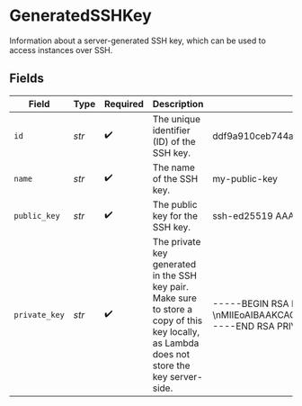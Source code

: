 # GeneratedSSHKey

Information about a server-generated SSH key, which can be used to access instances over
SSH.


## Fields

| Field                                                                                                                                                                                                                                                                                                                                                                                                                                                                                                                                                                                                                                                                                                                                                                                                                                                                                                                                                                                                                                                                                                                                                                                                                                                                                                                                                                                                                                                                                                                                                                                                                                                                                                                                                              | Type                                                                                                                                                                                                                                                                                                                                                                                                                                                                                                                                                                                                                                                                                                                                                                                                                                                                                                                                                                                                                                                                                                                                                                                                                                                                                                                                                                                                                                                                                                                                                                                                                                                                                                                                                               | Required                                                                                                                                                                                                                                                                                                                                                                                                                                                                                                                                                                                                                                                                                                                                                                                                                                                                                                                                                                                                                                                                                                                                                                                                                                                                                                                                                                                                                                                                                                                                                                                                                                                                                                                                                           | Description                                                                                                                                                                                                                                                                                                                                                                                                                                                                                                                                                                                                                                                                                                                                                                                                                                                                                                                                                                                                                                                                                                                                                                                                                                                                                                                                                                                                                                                                                                                                                                                                                                                                                                                                                        | Example                                                                                                                                                                                                                                                                                                                                                                                                                                                                                                                                                                                                                                                                                                                                                                                                                                                                                                                                                                                                                                                                                                                                                                                                                                                                                                                                                                                                                                                                                                                                                                                                                                                                                                                                                            |
| ------------------------------------------------------------------------------------------------------------------------------------------------------------------------------------------------------------------------------------------------------------------------------------------------------------------------------------------------------------------------------------------------------------------------------------------------------------------------------------------------------------------------------------------------------------------------------------------------------------------------------------------------------------------------------------------------------------------------------------------------------------------------------------------------------------------------------------------------------------------------------------------------------------------------------------------------------------------------------------------------------------------------------------------------------------------------------------------------------------------------------------------------------------------------------------------------------------------------------------------------------------------------------------------------------------------------------------------------------------------------------------------------------------------------------------------------------------------------------------------------------------------------------------------------------------------------------------------------------------------------------------------------------------------------------------------------------------------------------------------------------------------ | ------------------------------------------------------------------------------------------------------------------------------------------------------------------------------------------------------------------------------------------------------------------------------------------------------------------------------------------------------------------------------------------------------------------------------------------------------------------------------------------------------------------------------------------------------------------------------------------------------------------------------------------------------------------------------------------------------------------------------------------------------------------------------------------------------------------------------------------------------------------------------------------------------------------------------------------------------------------------------------------------------------------------------------------------------------------------------------------------------------------------------------------------------------------------------------------------------------------------------------------------------------------------------------------------------------------------------------------------------------------------------------------------------------------------------------------------------------------------------------------------------------------------------------------------------------------------------------------------------------------------------------------------------------------------------------------------------------------------------------------------------------------ | ------------------------------------------------------------------------------------------------------------------------------------------------------------------------------------------------------------------------------------------------------------------------------------------------------------------------------------------------------------------------------------------------------------------------------------------------------------------------------------------------------------------------------------------------------------------------------------------------------------------------------------------------------------------------------------------------------------------------------------------------------------------------------------------------------------------------------------------------------------------------------------------------------------------------------------------------------------------------------------------------------------------------------------------------------------------------------------------------------------------------------------------------------------------------------------------------------------------------------------------------------------------------------------------------------------------------------------------------------------------------------------------------------------------------------------------------------------------------------------------------------------------------------------------------------------------------------------------------------------------------------------------------------------------------------------------------------------------------------------------------------------------ | ------------------------------------------------------------------------------------------------------------------------------------------------------------------------------------------------------------------------------------------------------------------------------------------------------------------------------------------------------------------------------------------------------------------------------------------------------------------------------------------------------------------------------------------------------------------------------------------------------------------------------------------------------------------------------------------------------------------------------------------------------------------------------------------------------------------------------------------------------------------------------------------------------------------------------------------------------------------------------------------------------------------------------------------------------------------------------------------------------------------------------------------------------------------------------------------------------------------------------------------------------------------------------------------------------------------------------------------------------------------------------------------------------------------------------------------------------------------------------------------------------------------------------------------------------------------------------------------------------------------------------------------------------------------------------------------------------------------------------------------------------------------ | ------------------------------------------------------------------------------------------------------------------------------------------------------------------------------------------------------------------------------------------------------------------------------------------------------------------------------------------------------------------------------------------------------------------------------------------------------------------------------------------------------------------------------------------------------------------------------------------------------------------------------------------------------------------------------------------------------------------------------------------------------------------------------------------------------------------------------------------------------------------------------------------------------------------------------------------------------------------------------------------------------------------------------------------------------------------------------------------------------------------------------------------------------------------------------------------------------------------------------------------------------------------------------------------------------------------------------------------------------------------------------------------------------------------------------------------------------------------------------------------------------------------------------------------------------------------------------------------------------------------------------------------------------------------------------------------------------------------------------------------------------------------ |
| `id`                                                                                                                                                                                                                                                                                                                                                                                                                                                                                                                                                                                                                                                                                                                                                                                                                                                                                                                                                                                                                                                                                                                                                                                                                                                                                                                                                                                                                                                                                                                                                                                                                                                                                                                                                               | *str*                                                                                                                                                                                                                                                                                                                                                                                                                                                                                                                                                                                                                                                                                                                                                                                                                                                                                                                                                                                                                                                                                                                                                                                                                                                                                                                                                                                                                                                                                                                                                                                                                                                                                                                                                              | :heavy_check_mark:                                                                                                                                                                                                                                                                                                                                                                                                                                                                                                                                                                                                                                                                                                                                                                                                                                                                                                                                                                                                                                                                                                                                                                                                                                                                                                                                                                                                                                                                                                                                                                                                                                                                                                                                                 | The unique identifier (ID) of the SSH key.                                                                                                                                                                                                                                                                                                                                                                                                                                                                                                                                                                                                                                                                                                                                                                                                                                                                                                                                                                                                                                                                                                                                                                                                                                                                                                                                                                                                                                                                                                                                                                                                                                                                                                                         | ddf9a910ceb744a0bb95242cbba6cb50                                                                                                                                                                                                                                                                                                                                                                                                                                                                                                                                                                                                                                                                                                                                                                                                                                                                                                                                                                                                                                                                                                                                                                                                                                                                                                                                                                                                                                                                                                                                                                                                                                                                                                                                   |
| `name`                                                                                                                                                                                                                                                                                                                                                                                                                                                                                                                                                                                                                                                                                                                                                                                                                                                                                                                                                                                                                                                                                                                                                                                                                                                                                                                                                                                                                                                                                                                                                                                                                                                                                                                                                             | *str*                                                                                                                                                                                                                                                                                                                                                                                                                                                                                                                                                                                                                                                                                                                                                                                                                                                                                                                                                                                                                                                                                                                                                                                                                                                                                                                                                                                                                                                                                                                                                                                                                                                                                                                                                              | :heavy_check_mark:                                                                                                                                                                                                                                                                                                                                                                                                                                                                                                                                                                                                                                                                                                                                                                                                                                                                                                                                                                                                                                                                                                                                                                                                                                                                                                                                                                                                                                                                                                                                                                                                                                                                                                                                                 | The name of the SSH key.                                                                                                                                                                                                                                                                                                                                                                                                                                                                                                                                                                                                                                                                                                                                                                                                                                                                                                                                                                                                                                                                                                                                                                                                                                                                                                                                                                                                                                                                                                                                                                                                                                                                                                                                           | my-public-key                                                                                                                                                                                                                                                                                                                                                                                                                                                                                                                                                                                                                                                                                                                                                                                                                                                                                                                                                                                                                                                                                                                                                                                                                                                                                                                                                                                                                                                                                                                                                                                                                                                                                                                                                      |
| `public_key`                                                                                                                                                                                                                                                                                                                                                                                                                                                                                                                                                                                                                                                                                                                                                                                                                                                                                                                                                                                                                                                                                                                                                                                                                                                                                                                                                                                                                                                                                                                                                                                                                                                                                                                                                       | *str*                                                                                                                                                                                                                                                                                                                                                                                                                                                                                                                                                                                                                                                                                                                                                                                                                                                                                                                                                                                                                                                                                                                                                                                                                                                                                                                                                                                                                                                                                                                                                                                                                                                                                                                                                              | :heavy_check_mark:                                                                                                                                                                                                                                                                                                                                                                                                                                                                                                                                                                                                                                                                                                                                                                                                                                                                                                                                                                                                                                                                                                                                                                                                                                                                                                                                                                                                                                                                                                                                                                                                                                                                                                                                                 | The public key for the SSH key.                                                                                                                                                                                                                                                                                                                                                                                                                                                                                                                                                                                                                                                                                                                                                                                                                                                                                                                                                                                                                                                                                                                                                                                                                                                                                                                                                                                                                                                                                                                                                                                                                                                                                                                                    | ssh-ed25519 AAAAC3NzaC1lZDI1NTE5AAAAICN+lJwsONkwrdsSnQsu1ydUkIuIg5oOC+Eslvmtt60T noname                                                                                                                                                                                                                                                                                                                                                                                                                                                                                                                                                                                                                                                                                                                                                                                                                                                                                                                                                                                                                                                                                                                                                                                                                                                                                                                                                                                                                                                                                                                                                                                                                                                                            |
| `private_key`                                                                                                                                                                                                                                                                                                                                                                                                                                                                                                                                                                                                                                                                                                                                                                                                                                                                                                                                                                                                                                                                                                                                                                                                                                                                                                                                                                                                                                                                                                                                                                                                                                                                                                                                                      | *str*                                                                                                                                                                                                                                                                                                                                                                                                                                                                                                                                                                                                                                                                                                                                                                                                                                                                                                                                                                                                                                                                                                                                                                                                                                                                                                                                                                                                                                                                                                                                                                                                                                                                                                                                                              | :heavy_check_mark:                                                                                                                                                                                                                                                                                                                                                                                                                                                                                                                                                                                                                                                                                                                                                                                                                                                                                                                                                                                                                                                                                                                                                                                                                                                                                                                                                                                                                                                                                                                                                                                                                                                                                                                                                 | The private key generated in the SSH key pair. Make sure to store a<br/>copy of this key locally, as Lambda does not store the key server-side.                                                                                                                                                                                                                                                                                                                                                                                                                                                                                                                                                                                                                                                                                                                                                                                                                                                                                                                                                                                                                                                                                                                                                                                                                                                                                                                                                                                                                                                                                                                                                                                                                    | -----BEGIN RSA PRIVATE KEY-----\nMIIEoAIBAAKCAQEAmTi0yMd35HkIKXgEAVLb14fE094YL5qgGqS5ayq9SHi72mlf\np0hvMr9dqI1wVELRC6cqNYJio9B031gG3dGI3IMpxLzRptYPOmwXIN+jagV40Pzc\nz6dExtn1OhFwJKlppoPj/2j0QXHSP7dHmRxmlkaQVZs7qy+twkcckMmHU7g9M3dP\n89P0sQk6xWYX8lF+0bRv/VpNwBcFQfmy36xHpMgIq8hLlBaOZd2fti5jXrQaGOto\nZo3gI7QLAY9YyFmfRLutBM+F+9ArvhYdYolroJOv8EvEIpN8cljn21WLH6plL22E\ncLToH66+t0wcCYDHpqKZ/sLLzcjH6kxIgp/mJQIDAQABAoH/HJqr17uwEhg1vPhT\nGoG6+Snzp45xVGCCT25odw3ERZmX8R6YZSgqtB8rDd2wFnJ53wrHvgePS6Pw63wg\nRNi7DsX9nToEocY30kowbrezO9Qom7X4DSJwllinRY1pJy+10AWyjDzCZV5UpBHq\n/M53W0M4rtPjGpgBSevuRVLym8PRMJAF4/YMKSOGN6grNmmBjsqCRw23Cps6ZiK9\noE7V2UTcMK6WzPiPCbW1KxLoCx0ihdGH5q8Vj/lsRflKLpKVA9QUNCBXlnFzgEYh\nYK7RGN0zmmITyQfvjdthvCFyMQJ4V2ccxVxa52zqN04Ywvy/HC1mhS9iy6wSSCtP\nm2xTAoGBANciuYrof8Z3BWOXLBCsDvBYWzLs+wyIoi0SujVGSl9k9ThrahYTtbxq\nnEKofeYP5gOzqeNGiKveIW8ZFqtiNNe36zSts6h3nndMKBLB92tGWjSG4yRDC7Tp\nT0okUAkSDnDNwWONx0vhqdoNiLEIVvCp2HCCTCSxbHHOJcAAYtufAoGBALZTUaZz\nUxF/WCICbxb9dABqk4hKLUe/3Hwhzb5e1PKTGnWesbnDIkIHqNx86MEcYaQQSGzW\nZ/zBTUsbOC5qZt0UOuMeXiAb7cmwOEx4hiBYkEt/2xCKqQWNVnSY+4LLpGNZanFE\nTVKZ5QB2oYNiJ3Lby16YStvRBzGc1TTQo+e7AoGAP4eAlRWNTfUtwTgOCipVCwJ8\ng/BZPl1Gztqd5EeKhNsSUwPdQwG1BBvTYxfQfdSqDuPKQlQ83cvtwZn+CMQqaJ1m\nNpso15HjWMVDfC6NOr9+uc4vWzD1TwoqoPFSNSuA2izYc+aVOMI93ydp+yVETzNI\nuAiyJY/DP2Qp36X9i28CgYAlWUIDl+IvVmfGZ7s7+WV25F4ecBuAdCQFZaNQ2PpE\nSrAD4iNEC14MKqeDqy6+yEKUKiW77dvVYf+kYAoNMAysQwWhGsprR21ZgHi36YSI\nQbwlSyaj59Oh6IcKUYBMFc0x8NImK7ivMAlCJAsH7+Zm1/F8CjRjfRk9J4RhUlAR\nGwKBgC4g7eZ/3fBBlL+eMxhCwK2QDS5E0emVI42676hhXAixPJ3PFePXWUmCFsXd\nB1gDj7SR7h5nefoxjesCTwcf/rV+MPukjot6C9tEHhAJt7bDUelW9XOULwuEDWfL\nCfG/iBa8YIxol5pw39I73/M+TF49EIDuq0ihXUHyap8MdpZs\n-----END RSA PRIVATE KEY-----\n |